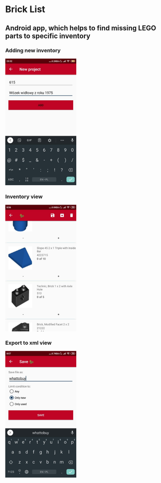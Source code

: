 # Brick List
## Android app, which helps to find missing LEGO parts to specific inventory

### Adding new inventory
<img src="/BrickList/images/app1.jpg" data-canonical-src="/images/app1.jpg" width="225" height="400" />

### Inventory view
<img src="/BrickList/images/app2.jpg" data-canonical-src="/images/app2.jpg" width="225" height="400" />

### Export to xml view
<img src="/BrickList/images/app3.jpg" data-canonical-src="/images/app3.jpg" width="225" height="400" />
